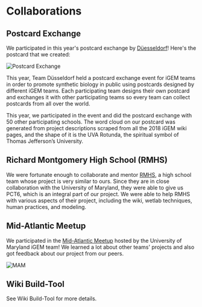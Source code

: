 # Collaborations

## Postcard Exchange

We participated in this year's postcard exchange by [Düesseldorf](http://2018.igem.org/Team:Duesseldorf)! Here's the postcard that we created:

![Postcard Exchange](/images/Collaborations/Postcard_Front.png)

This year, Team Düsseldorf held a postcard exchange event for iGEM teams in order to promote synthetic biology in public using postcards designed by different iGEM teams. Each participating team designs their own postcard and exchanges it with other participating teams so every team can collect postcards from all over the world.

This year, we participated in the event and did the postcard exchange with 50 other participating schools. The word cloud on our postcard was generated from project descriptions scraped from all the 2018 iGEM wiki pages, and the shape of it is the UVA Rotunda, the spiritual symbol of Thomas Jefferson’s University.

## Richard Montgomery High School (RMHS) 

We were fortunate enough to collaborate and mentor [RMHS](http://2018.igem.org/Team:RMHS_Maryland), a high school team whose project is very similar to ours. Since they are in close collaboration with the University of Maryland, they were able to give us PCT6, which is an integral part of our project. We were able to help RMHS with various aspects of their project, including the wiki, wetlab techniques, human practices, and modeling.  

## Mid-Atlantic Meetup

We participated in the [Mid-Atlantic Meetup](http://2018.igem.org/Team:UMaryland/meetup) hosted by the University of Maryland iGEM team! We learned a lot about other teams' projects and also got feedback about our project from our peers.

![MAM](/images/Collaborations/MAM.jpg) 

## Wiki Build-Tool

See Wiki Build-Tool for more details.